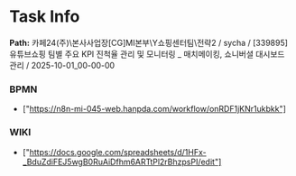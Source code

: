# Task Info

**Path:** 카페24(주)\본사사업장\[CG]MI본부\Y쇼핑센터팀\전략2 / sycha / [339895] 유튜브쇼핑 팀별 주요 KPI 진척율 관리 및 모니터링 _ 매치메이킹, 쇼니버셜 대시보드 관리 / 2025-10-01_00-00-00

### BPMN
- ["https://n8n-mi-045-web.hanpda.com/workflow/onRDF1jKNr1ukbkk"]

### WIKI
- ["https://docs.google.com/spreadsheets/d/1HFx-_BduZdiFEJ5wgB0RuAiDfhm6ARTtPl2rBhzpsPI/edit"]

